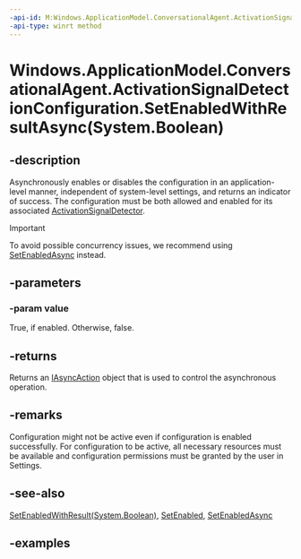 ```yaml
---
-api-id: M:Windows.ApplicationModel.ConversationalAgent.ActivationSignalDetectionConfiguration.SetEnabledWithResultAsync(System.Boolean)
-api-type: winrt method
---
```


# Windows.ApplicationModel.ConversationalAgent.ActivationSignalDetectionConfiguration.SetEnabledWithResultAsync(System.Boolean)

<!--
public Windows.Foundation.IAsyncOperation<Windows.ApplicationModel.ConversationalAgent.ActivationSignalDetectionConfigurationStateChangeResult> SetEnabledWithResultAsync (bool value);
-->

## -description

Asynchronously enables or disables the configuration in an application-level manner, independent of system-level settings, and returns an indicator of success. The configuration must be both allowed and enabled for its associated [ActivationSignalDetector](activationsignaldetector.md).

> [!Important]
> To avoid possible concurrency issues, we recommend using [SetEnabledAsync](activationsignaldetectionconfiguration_setenabledasync_103285310.md) instead.

## -parameters

### -param value

True, if enabled. Otherwise, false.

## -returns

Returns an [IAsyncAction](../windows.foundation/iasyncaction.md) object that is used to control the asynchronous operation.

## -remarks

Configuration might not be active even if configuration is enabled successfully. For configuration to be active, all necessary resources must be available and configuration permissions must be granted by the user in Settings.

## -see-also

[SetEnabledWithResult(System.Boolean)](activationsignaldetectionconfiguration_setenabledwithresult_1176849337.md), [SetEnabled](activationsignaldetectionconfiguration_setenabled_1734893687.md), [SetEnabledAsync](activationsignaldetectionconfiguration_setenabledasync_103285310.md)

## -examples
